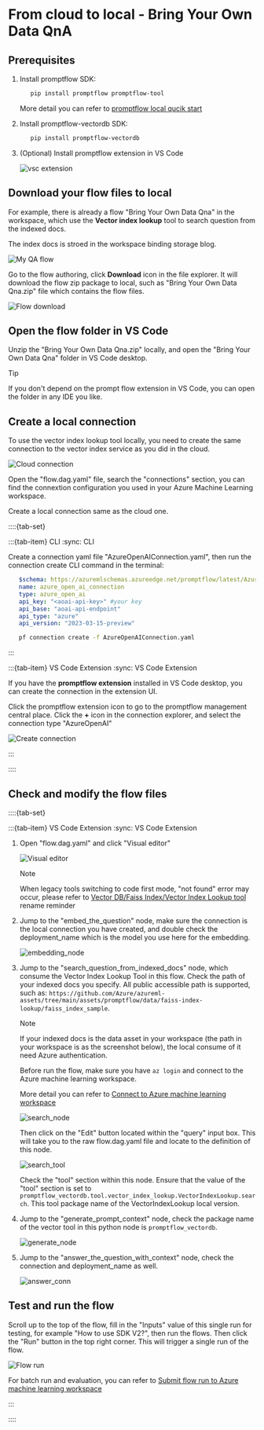 # From cloud to local - Bring Your Own Data QnA

## Prerequisites

1. Install promptflow SDK:
   ``` bash
      pip install promptflow promptflow-tool
   ```

   More detail you can refer to [promptflow local qucik start](https://github.com/Azure/promptflow/blob/main/docs/community/local/quick-start.md)

2. Install promptflow-vectordb SDK:
   ``` bash
      pip install promptflow-vectordb
   ```

3. (Optional) Install promptflow extension in VS Code
   
   ![vsc extension](../media/from-cloud-to-local-rag-example/vscextension.png)
   
## Download your flow files to local

For example, there is already a flow "Bring Your Own Data Qna" in the workspace, which use the **Vector index lookup** tool to search question from the indexed docs.

The index docs is stroed in the workspace binding storage blog.

   ![My QA flow](../media/from-cloud-to-local-rag-example/my_QA_flow.png)

Go to the flow authoring, click **Download** icon in the file explorer. It will download the flow zip package to local, such as "Bring Your Own Data Qna.zip" file which contains the flow files.

   ![Flow download](../media/from-cloud-to-local-rag-example/flow_donwload.png)

## Open the flow folder in VS Code

Unzip the "Bring Your Own Data Qna.zip" locally, and open the "Bring Your Own Data Qna" folder in VS Code desktop.

> [!TIP]
> If you don't depend on the prompt flow extension in VS Code, you can open the folder in any IDE you like.

## Create a local connection

To use the vector index lookup tool locally, you need to create the same connection to the vector index service as you did in the cloud.

  ![Cloud connection](../media/from-cloud-to-local-rag-example/my_cloud_conn.png)

Open the "flow.dag.yaml" file, search the "connections" section, you can find the connextion configuration you used in your Azure Machine Learning workspace.

  
Create a local connection same as the cloud one.

::::{tab-set}

:::{tab-item} CLI :sync: CLI

Create a connection yaml file "AzureOpenAIConnection.yaml", then run the connection create CLI command in the terminal:
``` yaml
   $schema: https://azuremlschemas.azureedge.net/promptflow/latest/AzureOpenAIConnection.schema.json
   name: azure_open_ai_connection
   type: azure_open_ai  
   api_key: "<aoai-api-key>" #your key
   api_base: "aoai-api-endpoint"
   api_type: "azure"
   api_version: "2023-03-15-preview"
```

``` bash
   pf connection create -f AzureOpenAIConnection.yaml
```
:::

:::{tab-item} VS Code Extension :sync: VS Code Extension

If you have the **promptflow extension** installed in VS Code desktop, you can create the connection in the extension UI.

Click the promptflow extension icon to go to the promptflow management central place. Click the **+** icon in the connection explorer, and select the connection type "AzureOpenAI"

![Create connection](../media/from-cloud-to-local-rag-example/vsc_conn_create.png)

:::

::::


## Check and modify the flow files

::::{tab-set}

:::{tab-item} VS Code Extension :sync: VS Code Extension

1. Open "flow.dag.yaml" and click "Visual editor"

   ![Visual editor](../media/from-cloud-to-local-rag-example/visual_editor.png)

   > [!NOTE]
   > When legacy tools switching to code first mode, "not found" error may occur, please refer to [Vector DB/Faiss Index/Vector Index Lookup tool](Tool_Reminder.md) rename reminder



2. Jump to the "embed_the_question" node, make sure the connection is the local connection you have created, and double check the deployment_name which is the model you use here for the embedding.

   ![embedding_node](../media/from-cloud-to-local-rag-example/embed_question.png)
 
3. Jump to the "search_question_from_indexed_docs" node, which consume the Vector Index Lookup Tool in this flow. Check the path of your indexed docs you specify. All public accessible path is supported, such as: `https://github.com/Azure/azureml-assets/tree/main/assets/promptflow/data/faiss-index-lookup/faiss_index_sample`.

   > [!NOTE]
   > If your indexed docs is the data asset in your workspace (the path in your workspace is as the screenshot below), the local consume of it need Azure authentication.
   >
   > Before run the flow, make sure you have `az login` and connect to the Azure machine learning workspace.
   >
   > More detail you can refer to [Connect to Azure machine learning workspace](integrate_with_llmapp-devops.md#connect-to-azure-machine-learning-workspace)

   ![search_node](../media/from-cloud-to-local-rag-example/search_aml_blob.png)

   Then click on the "Edit" button located within the "query" input box. This will take you to the raw flow.dag.yaml file and locate to the definition of this node.

   ![search_tool](../media/from-cloud-to-local-rag-example/search_tool.png)

   Check the "tool" section within this node. Ensure that the value of the "tool" section is set to `promptflow_vectordb.tool.vector_index_lookup.VectorIndexLookup.search`. This tool package name of the VectorIndexLookup local version.

4. Jump to the "generate_prompt_context" node, check the package name of the vector tool in this python node is `promptflow_vectordb`.

   ![generate_node](../media/from-cloud-to-local-rag-example/generate_node.png)

5. Jump to the "answer_the_question_with_context" node, check the connection and deployment_name as well.

   ![answer_conn](../media/from-cloud-to-local-rag-example/answer_conn.png)

## Test and run the flow

Scroll up to the top of the flow, fill in the "Inputs" value of this single run for testing, for example "How to use SDK V2?", then run the flows. Then click the "Run" button in the top right corner. This will trigger a single run of the flow.

   ![Flow run](../media/from-cloud-to-local-rag-example/flow_run.png)

For batch run and evaluation, you can refer to [Submit flow run to Azure machine learning workspace](integrate_with_llmapp-devops.md#submit-flow-run-to-azure-machine-learning-workspace)

:::

::::